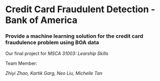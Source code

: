 # Credit Card Fraudulent Detection - Bank of America

### Provide a machine learning solution for the credit card fraudulence problem using BOA data ###

Our final project for *MSCA 31003: Learship Skills*

Team Member: 

*Zhiyi Zhao, Kartik Garg, Neo Liu, Michelle Tan*
